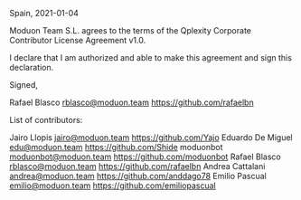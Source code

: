 Spain, 2021-01-04

Moduon Team S.L. agrees to the terms of the Qplexity Corporate Contributor License Agreement v1.0.

I declare that I am authorized and able to make this agreement and sign this declaration.

Signed,

Rafael Blasco rblasco@moduon.team https://github.com/rafaelbn

List of contributors:

Jairo Llopis jairo@moduon.team https://github.com/Yajo
Eduardo De Miguel edu@moduon.team https://github.com/Shide
moduonbot moduonbot@moduon.team https://github.com/moduonbot
Rafael Blasco rblasco@moduon.team https://github.com/rafaelbn
Andrea Cattalani andrea@moduon.team https://github.com/anddago78
Emilio Pascual emilio@moduon.team https://github.com/emiliopascual
